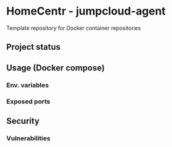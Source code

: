 # HomeCentr - jumpcloud-agent
Template repository for Docker container repositories

## Project status

## Usage (Docker compose)

### Env. variables
### Exposed ports

## Security

### Vulnerabilities